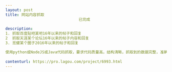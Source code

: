 ```yaml
---                
layout: post       
title: 网站内容抓取
                                已完成
           
description: 
1. 抓取百度贴吧某吧16年以来的帖子和回复
2  抓取天涯某个论坛16年以来的帖子内容和回复
3. 觅健某个圈子2016年以来的帖子和回复

使用python或NodeJS或Java代码抓取，要求代码质量高，结构清晰，抓取到的数据完整，准确
     
contenturl: https://pro.lagou.com/project/6993.html      
---                 
```

